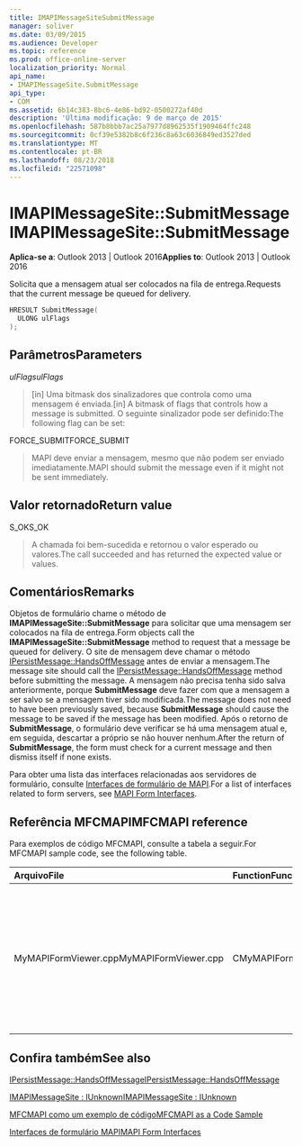 ```yaml
---
title: IMAPIMessageSiteSubmitMessage
manager: soliver
ms.date: 03/09/2015
ms.audience: Developer
ms.topic: reference
ms.prod: office-online-server
localization_priority: Normal
api_name:
- IMAPIMessageSite.SubmitMessage
api_type:
- COM
ms.assetid: 6b14c383-8bc6-4e86-bd92-0500272af40d
description: 'Última modificação: 9 de março de 2015'
ms.openlocfilehash: 587b8bbb7ac25a7977d8962535f1909464ffc248
ms.sourcegitcommit: 0cf39e5382b8c6f236c8a63c6036849ed3527ded
ms.translationtype: MT
ms.contentlocale: pt-BR
ms.lasthandoff: 08/23/2018
ms.locfileid: "22571098"
---
```

# <a name="imapimessagesitesubmitmessage"></a><span data-ttu-id="9548e-103">IMAPIMessageSite::SubmitMessage</span><span class="sxs-lookup"><span data-stu-id="9548e-103">IMAPIMessageSite::SubmitMessage</span></span>

  
  
<span data-ttu-id="9548e-104">**Aplica-se a**: Outlook 2013 | Outlook 2016</span><span class="sxs-lookup"><span data-stu-id="9548e-104">**Applies to**: Outlook 2013 | Outlook 2016</span></span> 
  
<span data-ttu-id="9548e-105">Solicita que a mensagem atual ser colocados na fila de entrega.</span><span class="sxs-lookup"><span data-stu-id="9548e-105">Requests that the current message be queued for delivery.</span></span>
  
```cpp
HRESULT SubmitMessage(
  ULONG ulFlags
);
```

## <a name="parameters"></a><span data-ttu-id="9548e-106">Parâmetros</span><span class="sxs-lookup"><span data-stu-id="9548e-106">Parameters</span></span>

 <span data-ttu-id="9548e-107">_ulFlags_</span><span class="sxs-lookup"><span data-stu-id="9548e-107">_ulFlags_</span></span>
  
> <span data-ttu-id="9548e-108">[in] Uma bitmask dos sinalizadores que controla como uma mensagem é enviada.</span><span class="sxs-lookup"><span data-stu-id="9548e-108">[in] A bitmask of flags that controls how a message is submitted.</span></span> <span data-ttu-id="9548e-109">O seguinte sinalizador pode ser definido:</span><span class="sxs-lookup"><span data-stu-id="9548e-109">The following flag can be set:</span></span>
    
<span data-ttu-id="9548e-110">FORCE_SUBMIT</span><span class="sxs-lookup"><span data-stu-id="9548e-110">FORCE_SUBMIT</span></span> 
  
> <span data-ttu-id="9548e-111">MAPI deve enviar a mensagem, mesmo que não podem ser enviado imediatamente.</span><span class="sxs-lookup"><span data-stu-id="9548e-111">MAPI should submit the message even if it might not be sent immediately.</span></span>
    
## <a name="return-value"></a><span data-ttu-id="9548e-112">Valor retornado</span><span class="sxs-lookup"><span data-stu-id="9548e-112">Return value</span></span>

<span data-ttu-id="9548e-113">S_OK</span><span class="sxs-lookup"><span data-stu-id="9548e-113">S_OK</span></span> 
  
> <span data-ttu-id="9548e-114">A chamada foi bem-sucedida e retornou o valor esperado ou valores.</span><span class="sxs-lookup"><span data-stu-id="9548e-114">The call succeeded and has returned the expected value or values.</span></span>
    
## <a name="remarks"></a><span data-ttu-id="9548e-115">Comentários</span><span class="sxs-lookup"><span data-stu-id="9548e-115">Remarks</span></span>

<span data-ttu-id="9548e-116">Objetos de formulário chame o método de **IMAPIMessageSite::SubmitMessage** para solicitar que uma mensagem ser colocados na fila de entrega.</span><span class="sxs-lookup"><span data-stu-id="9548e-116">Form objects call the **IMAPIMessageSite::SubmitMessage** method to request that a message be queued for delivery.</span></span> <span data-ttu-id="9548e-117">O site de mensagem deve chamar o método [IPersistMessage::HandsOffMessage](ipersistmessage-handsoffmessage.md) antes de enviar a mensagem.</span><span class="sxs-lookup"><span data-stu-id="9548e-117">The message site should call the [IPersistMessage::HandsOffMessage](ipersistmessage-handsoffmessage.md) method before submitting the message.</span></span> <span data-ttu-id="9548e-118">A mensagem não precisa tenha sido salva anteriormente, porque **SubmitMessage** deve fazer com que a mensagem a ser salvo se a mensagem tiver sido modificada.</span><span class="sxs-lookup"><span data-stu-id="9548e-118">The message does not need to have been previously saved, because **SubmitMessage** should cause the message to be saved if the message has been modified.</span></span> <span data-ttu-id="9548e-119">Após o retorno de **SubmitMessage**, o formulário deve verificar se há uma mensagem atual e, em seguida, descartar a próprio se não houver nenhum.</span><span class="sxs-lookup"><span data-stu-id="9548e-119">After the return of **SubmitMessage**, the form must check for a current message and then dismiss itself if none exists.</span></span> 
  
<span data-ttu-id="9548e-120">Para obter uma lista das interfaces relacionadas aos servidores de formulário, consulte [Interfaces de formulário de MAPI](mapi-form-interfaces.md).</span><span class="sxs-lookup"><span data-stu-id="9548e-120">For a list of interfaces related to form servers, see [MAPI Form Interfaces](mapi-form-interfaces.md).</span></span>
  
## <a name="mfcmapi-reference"></a><span data-ttu-id="9548e-121">Referência MFCMAPI</span><span class="sxs-lookup"><span data-stu-id="9548e-121">MFCMAPI reference</span></span>

<span data-ttu-id="9548e-122">Para exemplos de código MFCMAPI, consulte a tabela a seguir.</span><span class="sxs-lookup"><span data-stu-id="9548e-122">For MFCMAPI sample code, see the following table.</span></span>
  
|<span data-ttu-id="9548e-123">**Arquivo**</span><span class="sxs-lookup"><span data-stu-id="9548e-123">**File**</span></span>|<span data-ttu-id="9548e-124">**Function**</span><span class="sxs-lookup"><span data-stu-id="9548e-124">**Function**</span></span>|<span data-ttu-id="9548e-125">**Comment**</span><span class="sxs-lookup"><span data-stu-id="9548e-125">**Comment**</span></span>|
|:-----|:-----|:-----|
|<span data-ttu-id="9548e-126">MyMAPIFormViewer.cpp</span><span class="sxs-lookup"><span data-stu-id="9548e-126">MyMAPIFormViewer.cpp</span></span>  <br/> |<span data-ttu-id="9548e-127">CMyMAPIFormViewer::SubmitMessage</span><span class="sxs-lookup"><span data-stu-id="9548e-127">CMyMAPIFormViewer::SubmitMessage</span></span>  <br/> |<span data-ttu-id="9548e-128">MFCMAPI usa o método **IMAPIMessageSite::SubmitMessage** para salvar a mensagem.</span><span class="sxs-lookup"><span data-stu-id="9548e-128">MFCMAPI uses the **IMAPIMessageSite::SubmitMessage** method to save the message.</span></span> <span data-ttu-id="9548e-129">Primeiro, ele chama o método **IPersistMessage::HandsOffMessage** e, em seguida, ele chama **SubmitMessage**.</span><span class="sxs-lookup"><span data-stu-id="9548e-129">First, it calls the **IPersistMessage::HandsOffMessage** method, and then it calls **SubmitMessage**.</span></span>  <br/> |
   
## <a name="see-also"></a><span data-ttu-id="9548e-130">Confira também</span><span class="sxs-lookup"><span data-stu-id="9548e-130">See also</span></span>



[<span data-ttu-id="9548e-131">IPersistMessage::HandsOffMessage</span><span class="sxs-lookup"><span data-stu-id="9548e-131">IPersistMessage::HandsOffMessage</span></span>](ipersistmessage-handsoffmessage.md)
  
[<span data-ttu-id="9548e-132">IMAPIMessageSite : IUnknown</span><span class="sxs-lookup"><span data-stu-id="9548e-132">IMAPIMessageSite : IUnknown</span></span>](imapimessagesiteiunknown.md)


[<span data-ttu-id="9548e-133">MFCMAPI como um exemplo de código</span><span class="sxs-lookup"><span data-stu-id="9548e-133">MFCMAPI as a Code Sample</span></span>](mfcmapi-as-a-code-sample.md)
  
[<span data-ttu-id="9548e-134">Interfaces de formulário MAPI</span><span class="sxs-lookup"><span data-stu-id="9548e-134">MAPI Form Interfaces</span></span>](mapi-form-interfaces.md)

